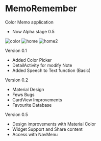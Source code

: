 # MemoRemember
Color Memo application 
- Now Alpha stage 0.5

![color](https://cloud.githubusercontent.com/assets/15950481/25306262/ea5a96a8-2789-11e7-9c66-94483276d971.png)
![home](https://cloud.githubusercontent.com/assets/15950481/25306263/ea746ac4-2789-11e7-9aab-e8040626be3d.png)
![home2](https://cloud.githubusercontent.com/assets/15950481/25306264/ea8df124-2789-11e7-9c7b-76b46add6887.png)

 Version 0.1
- Added Color Picker
- DetailActivity for modify Note
- Added Speech to Text function (Basic)

Version 0.2
- Material Design
- Fews Bugs
- CardView Improvements
- Favourite Database

Version 0.5
- Design improvements with Material Color
- Widget Support and Share content
- Access with NavMenu
